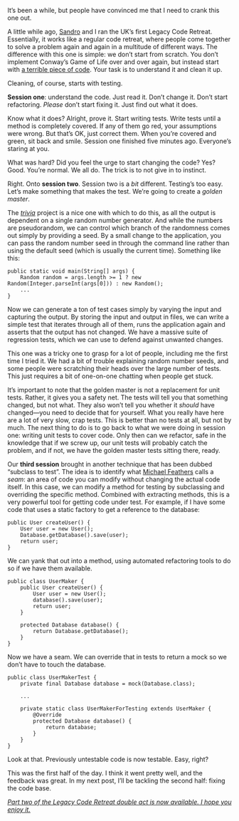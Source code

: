 <!--
id: 28626062275
link: http://monospacedmonologues.com/post/28626062275/legacy-code-retreat-part-one-get-it-under-test
slug: legacy-code-retreat-part-one-get-it-under-test
date: Fri Aug 03 2012 14:11:00 GMT+0100 (BST)
publish: 2012-08-03
tags: 
title: Legacy Code Retreat part one: get it under test
-->


It’s been a while, but people have convinced me that I need to crank
this one out.

A little while ago, [Sandro](http://twitter.com/sandromancuso) and I ran
the UK’s first Legacy Code Retreat. Essentially, it works like a regular
code retreat, where people come together to solve a problem again and
again in a multitude of different ways. The difference with this one is
simple: we don’t start from scratch. You don’t implement Conway’s Game
of Life over and over again, but instead start with [a terrible piece of
code](https://github.com/jbrains/trivia). Your task is to understand it
and clean it up.

Cleaning, of course, starts with testing.

**Session one**: understand the code. Just read it. Don’t change it.
Don’t start refactoring. *Please* don’t start fixing it. Just find out
what it does.

Know what it does? Alright, prove it. Start writing tests. Write tests
until a method is completely covered. If any of them go red, your
assumptions were wrong. But that’s OK, just correct them. When you’re
covered and green, sit back and smile. Session one finished five minutes
ago. Everyone’s staring at you.

What was hard? Did you feel the urge to start changing the code? Yes?
Good. You’re normal. We all do. The trick is to not give in to instinct.

Right. Onto **session two**. Session two is a *bit* different. Testing’s
too easy. Let’s make something that makes the test. We’re going to
create a *golden master*.

The [*trivia*](https://github.com/jbrains/trivia) project is a nice one
with which to do this, as all the output is dependent on a single random
number generator. And while the numbers are pseudorandom, we can control
which branch of the randomness comes out simply by providing a seed. By
a small change to the application, you can pass the random number seed
in through the command line rather than using the default seed (which is
usually the current time). Something like this:

    public static void main(String[] args) {
        Random random = args.length >= 1 ? new Random(Integer.parseInt(args[0])) : new Random();
        ...
    }

Now we can generate a ton of test cases simply by varying the input and
capturing the output. By storing the input and output in files, we can
write a simple test that iterates through all of them, runs the
application again and asserts that the output has not changed. We have a
massive suite of regression tests, which we can use to defend against
unwanted changes.

This one was a tricky one to grasp for a lot of people, including me the
first time I tried it. We had a bit of trouble explaining random number
seeds, and some people were scratching their heads over the large number
of tests. This just requires a bit of one-on-one chatting when people
get stuck.

It’s important to note that the golden master is not a replacement for
unit tests. Rather, it gives you a safety net. The tests will tell you
that something changed, but not what. They also won’t tell you whether
it *should* have changed—you need to decide that for yourself. What you
really have here are a lot of very slow, crap tests. This is better than
no tests at all, but not by much. The next thing to do is to go back to
what we were doing in session one: writing unit tests to cover code.
Only then can we refactor, safe in the knowledge that if we screw up,
our unit tests will probably catch the problem, and if not, we have the
golden master tests sitting there, ready.

Our **third session** brought in another technique that has been dubbed
“subclass to test”. The idea is to identify what [Michael
Feathers](http://books.google.com/books/about/Working_effectively_with_legacy_code.html)
calls a *seam*: an area of code you can modify without changing the
actual code itself. In this case, we can modify a method for testing by
subclassing and overriding the specific method. Combined with extracting
methods, this is a very powerful tool for getting code under test. For
example, if I have some code that uses a static factory to get a
reference to the database:

    public User createUser() {
        User user = new User();
        Database.getDatabase().save(user);
        return user;
    }

We can yank that out into a method, using automated refactoring tools to
do so if we have them available.

    public class UserMaker {
        public User createUser() {
            User user = new User();
            database().save(user);
            return user;
        }

        protected Database database() {
            return Database.getDatabase();
        }
    }

Now we have a seam. We can override that in tests to return a mock so we
don’t have to touch the database.

    public class UserMakerTest {
        private final Database database = mock(Database.class);

        ...

        private static class UserMakerForTesting extends UserMaker {
            @Override
            protected Database database() {
                return database;
            }
        }
    }

Look at that. Previously untestable code is now testable. Easy, right?

This was the first half of the day. I think it went pretty well, and the
feedback was great. In my next post, I’ll be tackling the second half:
fixing the code base.

[*Part two of the Legacy Code Retreat double act is now available. I
hope you enjoy
it.*](http://monospacedmonologues.com/post/28752243811/legacy-code-retreat-part-two-knock-it-out-of-the-park)

